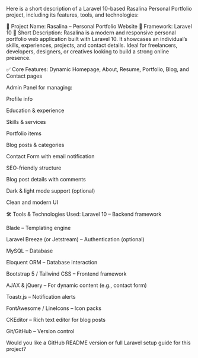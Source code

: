 Here is a short description of a Laravel 10-based Rasalina Personal Portfolio project, including its features, tools, and technologies:

🔹 Project Name: Rasalina – Personal Portfolio Website
🔹 Framework: Laravel 10
📝 Short Description:
Rasalina is a modern and responsive personal portfolio web application built with Laravel 10. It showcases an individual’s skills, experiences, projects, and contact details. Ideal for freelancers, developers, designers, or creatives looking to build a strong online presence.

✅ Core Features:
Dynamic Homepage, About, Resume, Portfolio, Blog, and Contact pages

Admin Panel for managing:

Profile info

Education & experience

Skills & services

Portfolio items

Blog posts & categories

Contact Form with email notification

SEO-friendly structure

Blog post details with comments

Dark & light mode support (optional)

Clean and modern UI

🛠️ Tools & Technologies Used:
Laravel 10 – Backend framework

Blade – Templating engine

Laravel Breeze (or Jetstream) – Authentication (optional)

MySQL – Database

Eloquent ORM – Database interaction

Bootstrap 5 / Tailwind CSS – Frontend framework

AJAX & jQuery – For dynamic content (e.g., contact form)

Toastr.js – Notification alerts

FontAwesome / LineIcons – Icon packs

CKEditor – Rich text editor for blog posts

Git/GitHub – Version control

Would you like a GitHub README version or full Laravel setup guide for this project?

